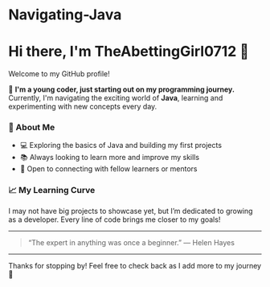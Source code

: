 # Navigating-Java
# Hi there, I'm TheAbettingGirl0712 👋

Welcome to my GitHub profile!

🌱 **I'm a young coder, just starting out on my programming journey.**  
Currently, I'm navigating the exciting world of **Java**, learning and experimenting with new concepts every day.

### 🚀 About Me
- 💻 Exploring the basics of Java and building my first projects
- 📚 Always looking to learn more and improve my skills
- 🤝 Open to connecting with fellow learners or mentors

### 📈 My Learning Curve
I may not have big projects to showcase yet, but I’m dedicated to growing as a developer. Every line of code brings me closer to my goals!

---

> “The expert in anything was once a beginner.” — Helen Hayes

---

Thanks for stopping by! Feel free to check back as I add more to my journey 🚀
